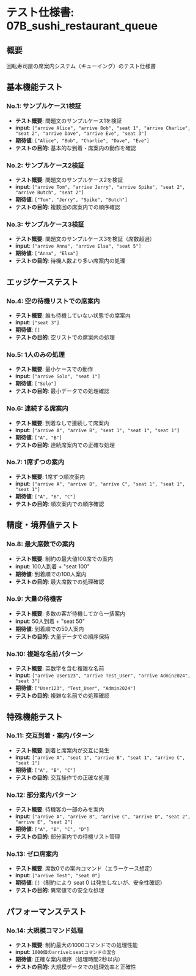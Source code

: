 # テスト仕様書: 07B_sushi_restaurant_queue

## 概要
回転寿司屋の席案内システム（キューイング）のテスト仕様書

## 基本機能テスト

### No.1: サンプルケース1検証
- **テスト概要**: 問題文のサンプルケース1を検証
- **input**: `["arrive Alice", "arrive Bob", "seat 1", "arrive Charlie", "seat 2", "arrive Dave", "arrive Eve", "seat 3"]`
- **期待値**: `["Alice", "Bob", "Charlie", "Dave", "Eve"]`
- **テストの目的**: 基本的な到着・席案内の動作を確認

### No.2: サンプルケース2検証
- **テスト概要**: 問題文のサンプルケース2を検証
- **input**: `["arrive Tom", "arrive Jerry", "arrive Spike", "seat 2", "arrive Butch", "seat 2"]`
- **期待値**: `["Tom", "Jerry", "Spike", "Butch"]`
- **テストの目的**: 複数回の席案内での順序確認

### No.3: サンプルケース3検証
- **テスト概要**: 問題文のサンプルケース3を検証（席数超過）
- **input**: `["arrive Anna", "arrive Elsa", "seat 5"]`
- **期待値**: `["Anna", "Elsa"]`
- **テストの目的**: 待機人数より多い席案内の処理

## エッジケーステスト

### No.4: 空の待機リストでの席案内
- **テスト概要**: 誰も待機していない状態での席案内
- **input**: `["seat 3"]`
- **期待値**: `[]`
- **テストの目的**: 空リストでの席案内の処理

### No.5: 1人のみの処理
- **テスト概要**: 最小ケースでの動作
- **input**: `["arrive Solo", "seat 1"]`
- **期待値**: `["Solo"]`
- **テストの目的**: 最小データでの処理確認

### No.6: 連続する席案内
- **テスト概要**: 到着なしで連続して席案内
- **input**: `["arrive A", "arrive B", "seat 1", "seat 1", "seat 1"]`
- **期待値**: `["A", "B"]`
- **テストの目的**: 連続席案内での正確な処理

### No.7: 1席ずつの案内
- **テスト概要**: 1席ずつ順次案内
- **input**: `["arrive A", "arrive B", "arrive C", "seat 1", "seat 1", "seat 1"]`
- **期待値**: `["A", "B", "C"]`
- **テストの目的**: 順次案内での順序確認

## 精度・境界値テスト

### No.8: 最大席数での案内
- **テスト概要**: 制約の最大値100席での案内
- **input**: 100人到着 + "seat 100"
- **期待値**: 到着順での100人案内
- **テストの目的**: 最大席数での処理確認

### No.9: 大量の待機客
- **テスト概要**: 多数の客が待機してから一括案内
- **input**: 50人到着 + "seat 50"
- **期待値**: 到着順での50人案内
- **テストの目的**: 大量データでの順序保持

### No.10: 複雑な名前パターン
- **テスト概要**: 英数字を含む複雑な名前
- **input**: `["arrive User123", "arrive Test_User", "arrive Admin2024", "seat 3"]`
- **期待値**: `["User123", "Test_User", "Admin2024"]`
- **テストの目的**: 複雑な名前での処理確認

## 特殊機能テスト

### No.11: 交互到着・案内パターン
- **テスト概要**: 到着と席案内が交互に発生
- **input**: `["arrive A", "seat 1", "arrive B", "seat 1", "arrive C", "seat 1"]`
- **期待値**: `["A", "B", "C"]`
- **テストの目的**: 交互操作での正確な処理

### No.12: 部分案内パターン
- **テスト概要**: 待機客の一部のみを案内
- **input**: `["arrive A", "arrive B", "arrive C", "arrive D", "seat 2", "arrive E", "seat 2"]`
- **期待値**: `["A", "B", "C", "D"]`
- **テストの目的**: 部分案内での待機リスト管理

### No.13: ゼロ席案内
- **テスト概要**: 席数0での案内コマンド（エラーケース想定）
- **input**: `["arrive Test", "seat 0"]`
- **期待値**: `[]`（制約により seat 0 は発生しないが、安全性確認）
- **テストの目的**: 異常値での安全な処理

## パフォーマンステスト

### No.14: 大規模コマンド処理
- **テスト概要**: 制約最大の1000コマンドでの処理性能
- **input**: `1000個のarriveとseatコマンドの混合`
- **期待値**: 正確な案内順序（処理時間2秒以内）
- **テストの目的**: 大規模データでの処理効率と正確性